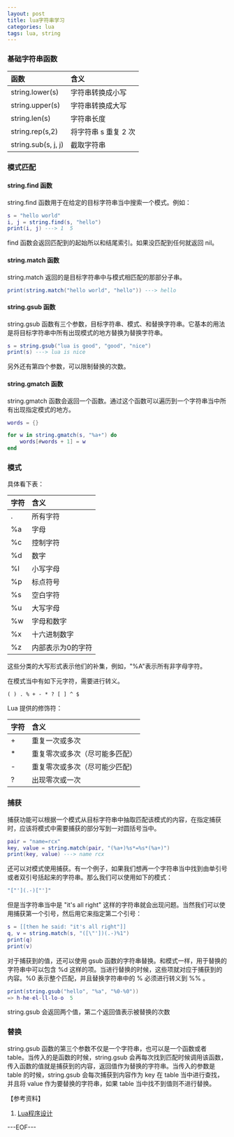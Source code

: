 ```yaml
---
layout: post
title: lua字符串学习
categories: lua
tags: lua, string
---
```


### 基础字符串函数

函数|含义
:--|:--
string.lower(s)|字符串转换成小写
string.upper(s)|字符串转换成大写
string.len(s)|字符串长度
string.rep(s,2)|将字符串 s 重复 2 次
string.sub(s, j, j)|截取字符串

### 模式匹配

#### string.find 函数

string.find 函数用于在给定的目标字符串当中搜索一个模式。例如：

```lua
s = "hello world"
i, j = string.find(s, "hello")
print(i, j) ---> 1  5
```

find 函数会返回匹配到的起始所以和结尾索引。如果没匹配到任何就返回 nil。

#### string.match 函数

string.match 返回的是目标字符串中与模式相匹配的那部分子串。

```lua
print(string.match("hello world", "hello")) ---> hello
```

#### string.gsub 函数

string.gsub 函数有三个参数，目标字符串、模式、和替换字符串。它基本的用法是将目标字符串中所有出现模式的地方替换为替换字符串。

```lua
s = string.gsub("lua is good", "good", "nice")
print(s) ---> lua is nice
```

另外还有第四个参数，可以限制替换的次数。

#### string.gmatch 函数

string.gmatch 函数会返回一个函数。通过这个函数可以遍历到一个字符串当中所有出现指定模式的地方。

```lua
words = {}

for w in string.gmatch(s, "%a+") do
	words[#words + 1] = w
end
```

### 模式

具体看下表：

字符|含义
:--|:--
.|所有字符
%a|字母
%c|控制字符
%d|数字
%l|小写字母
%p|标点符号
%s|空白字符
%u|大写字母
%w|字母和数字
%x|十六进制数字
%z|内部表示为0的字符

这些分类的大写形式表示他们的补集，例如，"%A"表示所有非字母字符。

在模式当中有如下元字符，需要进行转义。

```
( ) . % + - * ? [ ] ^ $
```

Lua 提供的修饰符：

字符|含义
:--|:--
+|重复一次或多次
*|重复零次或多次（尽可能多匹配）
-|重复零次或多次（尽可能少匹配)
?|出现零次或一次

### 捕获

捕获功能可以根据一个模式从目标字符串中抽取匹配该模式的内容，在指定捕获时，应该将模式中需要捕获的部分写到一对圆括号当中。

```lua
pair = "name=rcx"
key, value = string.match(pair, "(%a+)%s*=%s*(%a+)")
print(key, value) ---> name rcx
```

还可以对模式使用捕获。有一个例子，如果我们想再一个字符串当中找到由单引号或者双引号括起来的字符串。那么我们可以使用如下的模式：

```lua
"["'](.-)["']"
```

但是当字符串当中是 "it's all right" 这样的字符串就会出现问题。当然我们可以使用捕获第一个引号，然后用它来指定第二个引号：

```lua
s = [[then he said: "it's all right"]]
q, v = string.match(s, "([\"'])(.-)%1")
print(q)
print(v)
```

对于捕获到的值，还可以使用 gsub 函数的字符串替换。和模式一样，用于替换的字符串中可以包含 %d 这样的项。当进行替换的时候，这些项就对应于捕获到的内容。%0 表示整个匹配，并且替换字符串中的 % 必须进行转义到 %% 。

```lua
print(string.gsub("hello", "%a", "%0-%0"))
=> h-he-el-ll-lo-o	5
```

string.gsub 会返回两个值，第二个返回值表示被替换的次数

### 替换

string.gsub 函数的第三个参数不仅是一个字符串，也可以是一个函数或者 table。当传入的是函数的时候，string.gsub 会再每次找到匹配时候调用该函数，传入函数的值就是捕获到的内容，返回值作为替换的字符串。当传入的参数是 table 的时候，string.gsub 会每次捕获到内容作为 key 在 table 当中进行查找，并且将 value 作为要替换的字符串，如果 table 当中找不到值则不进行替换。

【参考资料】

1. [Lua程序设计](http://book.douban.com/subject/3076942/)

---EOF---
